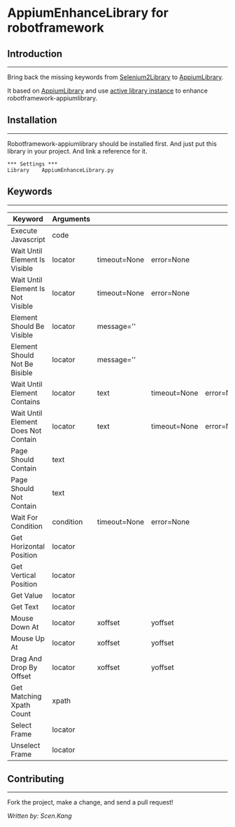 # AppiumEnhanceLibrary for robotframework

## Introduction

___

  Bring back the missing keywords from [Selenium2Library](https://github.com/robotframework/Selenium2Library)  to [AppiumLibrary](https://github.com/jollychang/robotframework-appiumlibrary).

  It based on [AppiumLibrary](https://github.com/jollychang/robotframework-appiumlibrary) and use [active library instance](http://robotframework.org/robotframework/latest/RobotFrameworkUserGuide.html#extending-existing-test-libraries) to enhance robotframework-appiumlibrary.

## Installation

---

 Robotframework-appiumlibrary should be installed first. And just put this library in your project. And link a reference for it.

    *** Settings ***
    Library    AppiumEnhanceLibrary.py


## Keywords

---

| Keyword            | Arguments  |         |              |            |
| ------------------ | -----------| --------|--------------|------------|
| Execute Javascript | code       |
| Wait Until Element Is Visible   | locator | timeout=None | error=None |
| Wait Until Element Is Not Visible | locator | timeout=None  | error=None |
| Element Should Be Visible | locator | message='' |    |
| Element Should Not Be Bisible | locator | message='' |
| Wait Until Element Contains | locator | text | timeout=None | error=None |
| Wait Until Element Does Not Contain | locator | text | timeout=None | error=None |
| Page Should Contain | text |
| Page Should Not Contain | text |
| Wait For Condition | condition | timeout=None | error=None |
| Get Horizontal Position | locator |
| Get Vertical Position | locator |
| Get Value | locator |
| Get Text | locator |
| Mouse Down At | locator | xoffset | yoffset |
| Mouse Up At | locator | xoffset | yoffset |
| Drag And Drop By Offset | locator | xoffset | yoffset |
| Get Matching Xpath Count | xpath |
| Select Frame | locator |
| Unselect Frame | locator |

## Contributing

---

Fork the project, make a change, and send a pull request!


*Written by: Scen.Kang*
